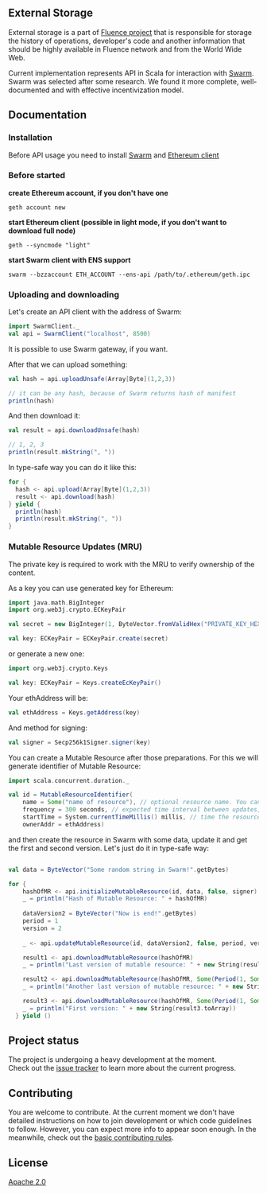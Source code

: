 ## External Storage

External storage is a part of [Fluence project](https://github.com/fluencelabs/fluence) 
that is responsible for storage the history of operations, developer's code and another information 
that should be highly available in Fluence network and from the World Wide Web.

Current implementation represents API in Scala for interaction with [Swarm](https://swarm-guide.readthedocs.io/en/latest/introduction.html).
Swarm was selected after some research. We found it more complete, well-documented and with effective incentivization model.

## Documentation

### Installation

Before API usage you need to install [Swarm](https://swarm-guide.readthedocs.io/en/latest/installation.html) and [Ethereum client](https://ethereum.github.io/go-ethereum/install/)

### Before started


**create Ethereum account, if you don't have one** 

```geth account new```

**start Ethereum client (possible in light mode, if you don't want to download full node)**

```text
geth --syncmode "light"
```

**start Swarm client with ENS support**
```text
swarm --bzzaccount ETH_ACCOUNT --ens-api /path/to/.ethereum/geth.ipc
```

### Uploading and downloading

Let's create an API client with the address of Swarm:
```scala
import SwarmClient._
val api = SwarmClient("localhost", 8500)
```
It is possible to use Swarm gateway, if you want.

After that we can upload something:

```scala
val hash = api.uploadUnsafe(Array[Byte](1,2,3))

// it can be any hash, because of Swarm returns hash of manifest
println(hash)

```
And then download it:
```scala
val result = api.downloadUnsafe(hash)

// 1, 2, 3
println(result.mkString(", "))
```

In type-safe way you can do it like this:

```scala
for {
  hash <- api.upload(Array[Byte](1,2,3))
  result <- api.download(hash)
} yield {
  println(hash)
  println(result.mkString(", "))
}
```

### Mutable Resource Updates (MRU)

The private key is required to work with the MRU to verify ownership of the content.

As a key you can use generated key for Ethereum:

```scala
import java.math.BigInteger
import org.web3j.crypto.ECKeyPair

val secret = new BigInteger(1, ByteVector.fromValidHex("PRIVATE_KEY_HEX").toArray)

val key: ECKeyPair = ECKeyPair.create(secret) 
``` 

or generate a new one:

```scala
import org.web3j.crypto.Keys

val key: ECKeyPair = Keys.createEcKeyPair()
```

Your ethAddress will be:

```scala
val ethAddress = Keys.getAddress(key)
```

And method for signing:
```scala
val signer = Secp256k1Signer.signer(key)
```

You can create a Mutable Resource after those preparations. For this we will generate identifier of Mutable Resource:
```scala
import scala.concurrent.duration._

val id = MutableResourceIdentifier(
    name = Some("name of resource"), // optional resource name. You can use any name
    frequency = 300 seconds, // expected time interval between updates, in seconds
    startTime = System.currentTimeMillis() millis, // time the resource is valid from, in Unix time (seconds)
    ownerAddr = ethAddress)
```

and then create the resource in Swarm with some data, update it and get the first and second version. 
Let's just do it in type-safe way: 
```scala

val data = ByteVector("Some random string in Swarm!".getBytes)

for {
    hashOfMR <- api.initializeMutableResource(id, data, false, signer)
    _ = println("Hash of Mutable Resource: " + hashOfMR)
    
    dataVersion2 = ByteVector("Now is end!".getBytes)
    period = 1
    version = 2
    
    _ <- api.updateMutableResource(id, dataVersion2, false, period, version, signer)

    result1 <- api.downloadMutableResource(hashOfMR)
    _ = println("Last version of mutable resource: " + new String(result1.toArray))

    result2 <- api.downloadMutableResource(hashOfMR, Some(Period(1, Some(2))))
    _ = println("Another last version of mutable resource: " + new String(result1.toArray))

    result3 <- api.downloadMutableResource(hashOfMR, Some(Period(1, Some(1))))
    _ = println("First version: " + new String(result3.toArray))
  } yield ()
```

## Project status
The project is undergoing a heavy development at the moment.  
Check out the [issue tracker](https://github.com/fluencelabs/fluence/issues) to learn more about the current progress.

## Contributing
You are welcome to contribute. At the current moment we don't have detailed instructions on how to join development or which code guidelines to follow. However, you can expect more info to appear soon enough. In the meanwhile, check out the [basic contributing rules](./CONTRIBUTING.md).

## License
[Apache 2.0](./LICENSE.md)